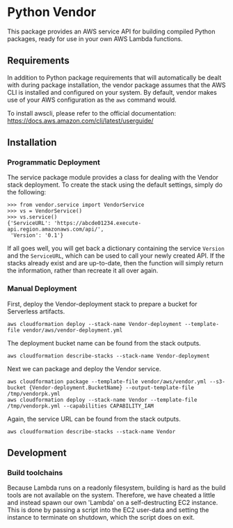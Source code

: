 # Python Vendor

This package provides an AWS service API for building compiled Python packages,
ready for use in your own AWS Lambda functions.

## Requirements

In addition to Python package requirements that will automatically be dealt
with during package installation, the vendor package assumes that the AWS CLI
is installed and configured on your system. By default, vendor makes use of
your AWS configuration as the `aws` command would.

To install awscli, please refer to the official documentation:  
https://docs.aws.amazon.com/cli/latest/userguide/


## Installation

### Programmatic Deployment

The service package module provides a class for dealing with the Vendor stack
deployment. To create the stack using the default settings, simply do the
following:
```
>>> from vendor.service import VendorService
>>> vs = VendorService()
>>> vs.service()
{'ServiceURL': 'https://abcde01234.execute-api.region.amazonaws.com/api/',
 'Version': '0.1'}
```
If all goes well, you will get back a dictionary containing the service
`Version` and the `ServiceURL`, which can be used to call your newly created
API. If the stacks already exist and are up-to-date, then the function will
simply return the information, rather than recreate it all over again.


### Manual Deployment

First, deploy the Vendor-deployment stack to prepare a bucket for Serverless
artifacts.
```
aws cloudformation deploy --stack-name Vendor-deployment --template-file vendor/aws/vendor-deployment.yml
```
The deployment bucket name can be found from the stack outputs.
```
aws cloudformation describe-stacks --stack-name Vendor-deployment
```

Next we can package and deploy the Vendor service.
```
aws cloudformation package --template-file vendor/aws/vendor.yml --s3-bucket {Vendor-deployment.BucketName} --output-template-file /tmp/vendorpk.yml
aws cloudformation deploy --stack-name Vendor --template-file /tmp/vendorpk.yml --capabilities CAPABILITY_IAM
```
Again, the service URL can be found from the stack outputs.
```
aws cloudformation describe-stacks --stack-name Vendor
```


## Development

### Build toolchains

Because Lambda runs on a readonly filesystem, building is hard as the build
tools are not available on the system. Therefore, we have cheated a little and
instead spawn our own 'Lambda' on a self-destructing EC2 instance. This is done
by passing a script into the EC2 user-data and setting the instance to
terminate on shutdown, which the script does on exit.
